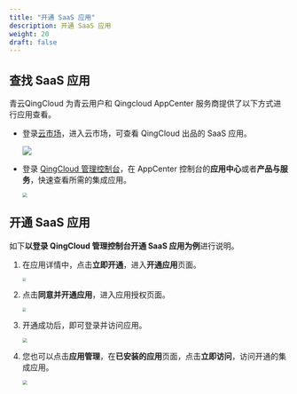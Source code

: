 ```yaml
---
title: "开通 SaaS 应用"
description: 开通 SaaS 应用
weight: 20
draft: false
---
```


## 查找 SaaS 应用

青云QingCloud 为青云用户和 Qingcloud AppCenter 服务商提供了以下方式进行应用查看。

- 登录[云市场](https://marketplace.qingcloud.com/)，进入云市场，可查看 QingCloud 出品的 SaaS 应用。

  ![](../../../_images/um_saas_app.png)

- 登录 [QingCloud 管理控制台](https://console.qingcloud.com/)，在 AppCenter 控制台的**应用中心**或者**产品与服务**，快速查看所需的集成应用。

  <img src="../../../_images/um_saas_appcenter.png" style="zoom:50%;" />

## 开通 SaaS 应用

如下**以登录 QingCloud 管理控制台开通 SaaS 应用为例**进行说明。

1. 在应用详情中，点击**立即开通**，进入**开通应用**页面。

   <img src="../../../_images/um_open_saasapp.png" style="zoom:40%;" />

2. 点击**同意并开通应用**，进入应用授权页面。

   <img src="../../../_images/um_open_saas.png" style="zoom:40%;" />

3. 开通成功后，即可登录并访问应用。

   <img src="../../../_images/um_saas_app_login.png" style="zoom:50%;" />

4. 您也可以点击**应用管理**，在**已安装的应用**页面，点击**立即访问**，访问开通的集成应用。

   <img src="../../../_images/um_saas_login.png" style="zoom:50%;" />
